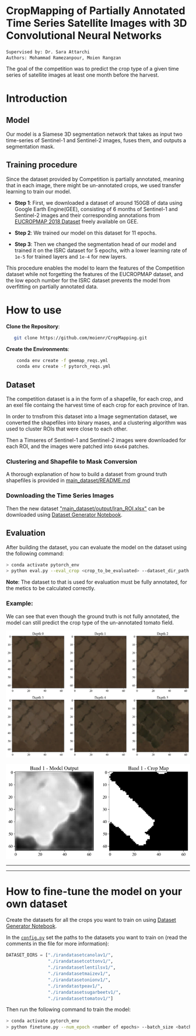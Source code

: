 # CropMapping of Partially Annotated Time Series Satellite Images with 3D Convolutional Neural Networks



```
Supervised by: Dr. Sara Attarchi
Authors: Mohammad Ramezanpour, Moien Rangzan
```


The goal of the competition was to predict the crop type of a given time series of satellite images at least one month before the harvest. 

# Introduction

## Model
Our model is a Siamese 3D segmentation network that takes as input two time-series of Sentinel-1 and Sentinel-2 images, fuses them, and outputs a segmentation mask. 


## Training procedure
Since the dataset provided by Competition is partially annotated, meaning that in each image, there might be un-annotated crops, we used transfer learning to train our model. 

- **Step 1**: First, we downloaded a dataset of around 150GB of data using Google Earth Engine(GEE), consisting of 6 months of Sentinel-1 and Sentinel-2 images and their corresponding annotations from [EUCROPMAP 2018 Dataset](https://developers.google.com/earth-engine/datasets/catalog/JRC_D5_EUCROPMAP_V1) freely available on GEE.
- **Step 2**: We trained our model on this dataset for 11 epochs.

- **Step 3**: Then we changed the segmentation head of our model and trained it on the ISRC dataset for 5 epochs, with a lower learning rate of `1e-5` for trained layers and `1e-4` for new layers.

This procedure enables the model to learn the features of the Competition dataset while not forgetting the features of the EUCROPMAP dataset, and the low epoch number for the ISRC dataset prevents the model from overfitting on partially annotated data.


# How to use

**Clone the Repository**:
```bash
   git clone https://github.com/moienr/CropMapping.git
```

**Create the Environments**:

```bash
    conda env create -f geemap_reqs.yml
    conda env create -f pytorch_reqs.yml
```




## Dataset

The competition dataset is a in the form of a shapefile, for each crop, and an exel file containg the harvest time of each crop for each province of Iran.

In order to trnsfrom this dataset into a Image segmentation dataset, we converted the shapefiles into binary mases, and a clustering algorithm was used to cluster ROIs that were close to each other.

Then a Timseres of Sentinel-1 and Sentinel-2 images were downloaded for each ROI, and the images were patched into `64x64` patches.

### Clustering and Shapefile to Mask Conversion
A thorough explanation of how to build a dataset from ground truth shapefiles is provided in [main_dataset/README.md](./main_dataset/README.md)

### Downloading the Time Series Images
Then the new dataset ["main_dataset/output/Iran_ROI.xlsx"](./main_dataset/output/Iran_ROI.xlsx) can be downloaded using [Dataset Generator Notebook](./dataset/iran_ds_generator.ipynb).


## Evaluation
After building the dataset, you can evaluate the model on the dataset using the following command:

```bash
> conda activate pytorch_env
> python eval.py --eval_crop <crop_to_be_evaluated> --dataset_dir_path <path to dataset> --trained_model_path <path to trained model> -th <threshold>
```

**Note**: The dataset to that is used for evaluation must be fully annotated, for the metics to be calculated correctly.


### Example:

We can see that even though the ground truth is not fully annotated, the model can still predict the crop type of the un-annotated tomato field.

![Tomato Image](./readme/tomato_img.jpg)

![Tomato Mask](./readme/tomato_msk.jpg)





---
---

# How to fine-tune the model on your own dataset
Create the datasets for all the crops you want to train on using [Dataset Generator Notebook](./dataset/iran_ds_generator.ipynb).

In the [`config.py`](./config.py) set the paths to the datasets you want to train on (read the comments in the file for more information):

```python
DATASET_DIRS = ["./irandatasetcanolav1/",
                "./irandatasetcottonv1/",
                "./irandatasetlentilsv1/",
                "./irandatasetmaizev1/",
                "./irandatasetonionv1/",
                "./irandatastpeav1/",
                "./irandatasetsugarbeetv1/",
                "./irandatasettomatov1/"]
```

Then run the following command to train the model:

```bash
> conda activate pytorch_env
> python finetune.py --num_epoch <number of epochs> --batch_size <batch size> --save_model_dir <path to save the model> 
```



